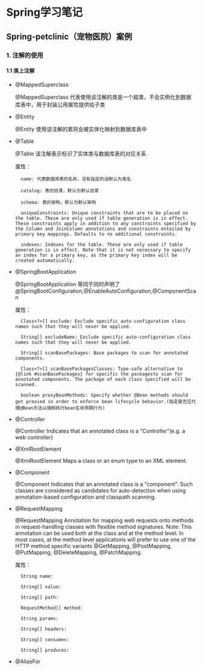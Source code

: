# Spring学习笔记

## Spring-petclinic（宠物医院）案例

### 1. 注解的使用

#### 1.1 类上注解

- @MappedSuperclass

    @MappedSuperclass 代表使用该注解的类是一个超类，不会实例化到数据库表中，用于封装公用属性提供给子类

- @Entity

    @Entity 使用该注解的累将会被实体化映射到数据库表中

- @Table

    @Table 该注解表示标识了实体类与数据库表的对应关系

    属性：

        name: 代表数据库表的名称，没有指定的话默认为类名
    
        catalog: 表的目录，默认为默认目录
    
        schema: 表的架构，默认为默认架构
    
        uniqueConstraints: Unique constraints that are to be placed on the table. These are only used if table generation is in effect. These constraints apply in addition to any constraints specified by the Column and JoinColumn annotations and constraints entailed by primary key mappings. Defaults to no additional constraints.
    
        indexes: Indexes for the table. These are only used if table generation is in effect. Note that it is not necessary to specify an index for a primary key, as the primary key index will be created automatically.

- @SpringBootApplication

    @SpringBootApplication 等同于同时声明了@SpringBootConfiguration,@EnableAutoConfiguration,@ComponentScan

    属性：

        Class<?>[] exclude: Exclude specific auto-configuration class names such that they will never be applied.

        String[] excludeName: Exclude specific auto-configuration class names such that they will never be applied.

        String[] scanBasePackages: Base packages to scan for annotated components.

        Class<?>[] scanBasePackagesClasses: Type-safe alternative to {@link #scanBasePackages} for specific the packagesto scan for annotated components. The package of each class specified will be scanned.

        boolean proxyBeanMethods: Specify whether @Bean methods should get proxied in order to enforce bean lifecycle behavior.(指定是否应代理@Bean方法以强制执行bean生命周期行为)

- @Controller

    @Controller Indicates that an annotated class is a "Controller"(e.g. a web controller)

- @XmlRootElement

    @XmlRootElement Maps a class or an enum type to an XML element.

- @Component

    @Component Indicates that an annotated class is a "component". Such classes are considered as candidates for auto-detection when using annotation-based configuration and classpath scanning.

- @RequestMapping

    @RequestMapping Annotation for mapping web requests onto methods in request-handling classes with flexible method signatures. Note: This annotation can be used both at the class and at the method level. In most cases, at the method level applications will prefer to use one of the HTTP method specific variants @GetMapping, @PostMapping, @PutMapping, @DeleteMapping, @PatchMapping.

    属性：

        String name:

        String[] value: 

        String[] path:

        RequestMethod[] method:

        String params:

        String[] headers:

        String[] consumes:

        String[] produces:

- @AliasFor
